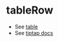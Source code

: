 # tableRow

- See [table](/editor/nodes/table/)
- See [tiptap docs](https://tiptap.dev/api/nodes/table-row)
